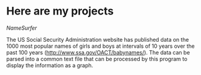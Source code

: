 # Here are my projects

*NameSurfer*

The US Social Security Administration website has published data on the 1000 most popular names of girls and boys at intervals of 10 years over the past 100 years (http://www.ssa.gov/OACT/babynames/). The data can be parsed into a common text file that can be processed by this program to display the information as a graph.
